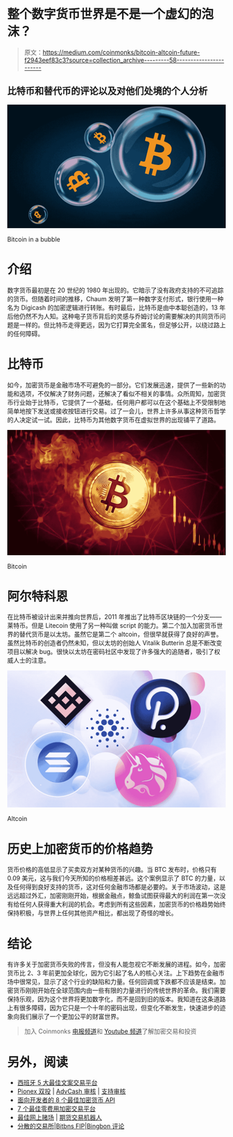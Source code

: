 # 整个数字货币世界是不是一个虚幻的泡沫？

> 原文：<https://medium.com/coinmonks/bitcoin-altcoin-future-f2943eef83c3?source=collection_archive---------58----------------------->

## 比特币和替代币的评论以及对他们处境的个人分析

![](img/f4133b43dd3f77226d996e3633fdd9e5.png)

Bitcoin in a bubble

# 介绍

数字货币最初是在 20 世纪的 1980 年出现的。它暗示了没有政府支持的不可追踪的货币。但随着时间的推移，Chaum 发明了第一种数字支付形式，银行使用一种名为 Digicash 的加密逻辑进行转账。有时最后，比特币是由中本聪创造的，13 年后他仍然不为人知。这种电子货币背后的灵感与乔姆讨论的需要解决的共同货币问题是一样的。但比特币走得更远，因为它打算完全匿名，但足够公开，以绕过路上的任何障碍。

# 比特币

如今，加密货币是金融市场不可避免的一部分。它们发展迅速，提供了一些新的功能和选项，不仅解决了财务问题，还解决了看似不相关的事情。众所周知，加密货币行业始于比特币，它提供了一个基础，任何用户都可以在这个基础上不受限制地简单地按下发送或接收按钮进行交易。过了一会儿，世界上许多从事这种货币哲学的人决定试一试。因此，比特币为其他数字货币在虚拟世界的出现铺平了道路。

![](img/9a68d49422b56711aa993cebef86af16.png)

Bitcoin

# 阿尔特科恩

在比特币被设计出来并推向世界后，2011 年推出了比特币区块链的一个分支——莱特币。但是 Litecoin 使用了另一种叫做 script 的能力。第二个加入加密货币世界的替代货币是以太坊。虽然它是第二个 altcoin，但很早就获得了良好的声誉。虽然比特币的创造者仍然未知，但以太坊的创始人 Vitalik Butterin 总是不断改变项目以解决 bug。很快以太坊在密码社区中发现了许多强大的追随者，吸引了权威人士的注意。

![](img/17f0f9f097758cd441ddf1c7c595c7ea.png)

Altcoin

# 历史上加密货币的价格趋势

货币价格的高低显示了买卖双方对某种货币的兴趣。当 BTC 发布时，价格只有 0.09 美元，这与我们今天所知的价格相差甚远。这个案例显示了 BTC 的力量，以及任何得到良好支持的货币，这对任何金融市场都是必要的。关于市场波动，这是远远超过外汇，加密刚刚开始，根据金融点，鲸鱼试图获得最大的利润在第一次没有给任何人获得重大利润的机会。考虑到所有这些因素，加密货币的价格趋势始终保持积极，与世界上任何其他资产相比，都出现了奇怪的增长。

# 结论

有许多关于加密货币失败的传言，但没有人能忽视它不断发展的进程。如今，加密货币比 2、3 年前更加全球化，因为它引起了名人的核心关注。上下趋势在金融市场中很常见，显示了这个行业的缺陷和力量。任何回调或下跌都不应该是结束。加密货币刚刚开始在全球范围内由一些有限的力量进行的传统世界的革命。我们需要保持乐观，因为这个世界将更加数字化，而不是回到旧的版本。我知道在这条道路上有很多障碍，因为它只是一个十年的密码出现，但变化不断发生，快速进步的迹象向我们展示了一个更加公平的财富世界。

> 加入 Coinmonks [电报频道](https://t.me/coincodecap)和 [Youtube 频道](https://www.youtube.com/c/coinmonks/videos)了解加密交易和投资

# 另外，阅读

*   [西班牙 5 大最佳文案交易平台](https://coincodecap.com/copy-trading-spain)
*   [Pionex 双投](https://coincodecap.com/pionex-dual-investment) | [AdvCash 审核](https://coincodecap.com/advcash-review) | [支持审核](https://coincodecap.com/uphold-review)
*   [面向开发者的 8 个最佳加密货币 API](https://coincodecap.com/best-cryptocurrency-apis)
*   [7 个最佳零费用加密交易平台](https://coincodecap.com/zero-fee-crypto-exchanges)
*   [最佳网上赌场](https://coincodecap.com/best-online-casinos) | [期货交易机器人](/coinmonks/futures-trading-bots-5a282ccee3f5)
*   [分散的交易所](https://coincodecap.com/what-are-decentralized-exchanges)|[Bitbns FIP](https://coincodecap.com/bitbns-fip)|[Bingbon 评论](https://coincodecap.com/bingbon-review)